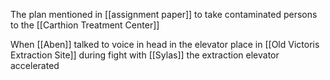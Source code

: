 The plan mentioned in [[assignment paper]] to take contaminated persons to the [[Carthion Treatment Center]] 

When [[Aben]] talked to voice in head in the elevator place in [[Old Victoris Extraction Site]] during fight with [[Sylas]] the extraction elevator accelerated 